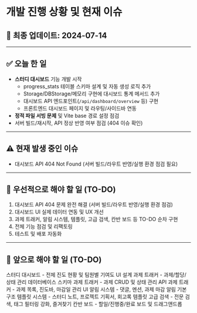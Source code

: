 # 개발 진행 상황 및 현재 이슈

## 📅 최종 업데이트: 2024-07-14

---

## ✅ 오늘 한 일

- **스터디 대시보드** 기능 개발 시작
  - progress_stats 테이블 스키마 설계 및 자동 생성 로직 추가
  - Storage/DBStorage/메모리 구현에 대시보드 통계 메서드 추가
  - 대시보드 API 엔드포인트(`/api/dashboard/overview` 등) 구현
  - 프론트엔드 대시보드 페이지 및 라우팅/사이드바 연동
- **정적 파일 서빙 문제** 및 Vite base 경로 설정 점검
- 서버 빌드/재시작, API 정상 반영 여부 점검 (404 이슈 확인)

---

## ⚠️ 현재 발생 중인 이슈

- 대시보드 API 404 Not Found (서버 빌드/라우트 반영/실행 환경 점검 필요)

---

## 📝 우선적으로 해야 할 일 (TO-DO)

1. 대시보드 API 404 문제 완전 해결 (서버 빌드/라우트 반영/실행 환경 점검)
2. 대시보드 UI 실제 데이터 연동 및 UX 개선
3. 과제 트래커, 알림 시스템, 템플릿, 고급 검색, 칸반 보드 등 TO-DO 순차 구현
4. 전체 기능 점검 및 리팩토링
5. 테스트 및 배포 자동화 
-------------------------------------------------------------------------
## 📝 앞으로 해야 할 일 (TO-DO)
스터디 대시보드 - 전체 진도 현황 및 팀원별 기여도 UI 설계
과제 트래커 - 과제/할당/상태 관리 데이터베이스 스키마
과제 트래커 - 과제 CRUD 및 상태 관리 API
과제 트래커 - 과제 목록, 진도바, 마감일 관리 UI
알림 시스템 - 댓글, 멘션, 과제 마감 알림 기본 구조
템플릿 시스템 - 스터디 노트, 프로젝트 기획서, 회고록 템플릿
고급 검색 - 전문 검색, 태그 필터링 강화, 즐겨찾기
칸반 보드 - 할일/진행중/완료 보드 및 드래그앤드롭